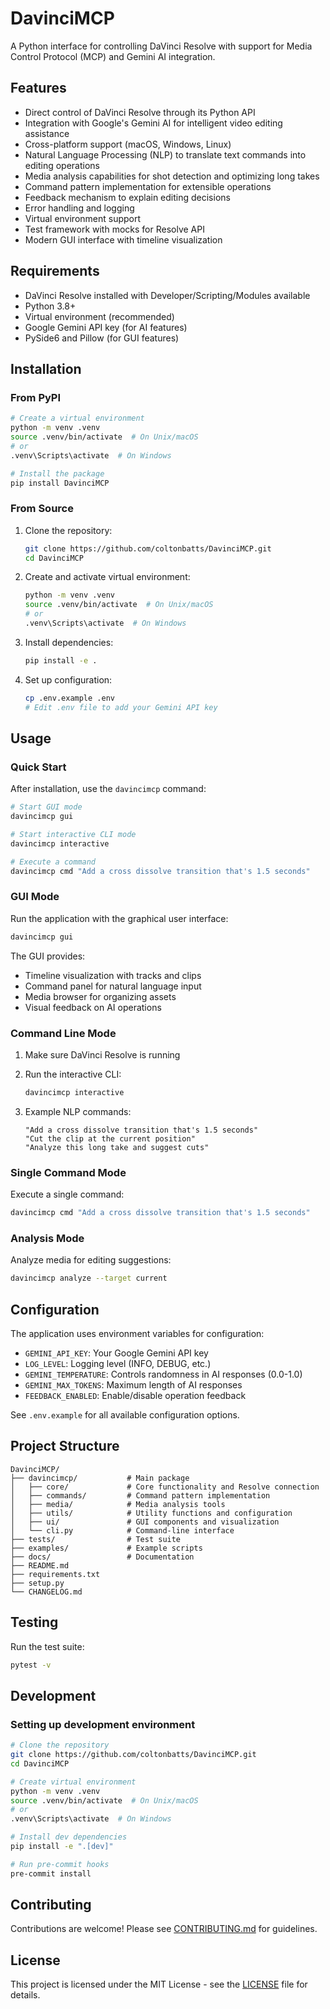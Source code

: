 # DavinciMCP

A Python interface for controlling DaVinci Resolve with support for Media Control Protocol (MCP) and Gemini AI integration.

## Features
- Direct control of DaVinci Resolve through its Python API
- Integration with Google's Gemini AI for intelligent video editing assistance
- Cross-platform support (macOS, Windows, Linux)
- Natural Language Processing (NLP) to translate text commands into editing operations
- Media analysis capabilities for shot detection and optimizing long takes
- Command pattern implementation for extensible operations
- Feedback mechanism to explain editing decisions
- Error handling and logging
- Virtual environment support
- Test framework with mocks for Resolve API
- Modern GUI interface with timeline visualization

## Requirements
- DaVinci Resolve installed with Developer/Scripting/Modules available
- Python 3.8+ 
- Virtual environment (recommended)
- Google Gemini API key (for AI features)
- PySide6 and Pillow (for GUI features)

## Installation

### From PyPI
```bash
# Create a virtual environment
python -m venv .venv
source .venv/bin/activate  # On Unix/macOS
# or
.venv\Scripts\activate  # On Windows

# Install the package
pip install DavinciMCP
```

### From Source
1. Clone the repository:
   ```bash
   git clone https://github.com/coltonbatts/DavinciMCP.git
   cd DavinciMCP
   ```

2. Create and activate virtual environment:
   ```bash
   python -m venv .venv
   source .venv/bin/activate  # On Unix/macOS
   # or
   .venv\Scripts\activate  # On Windows
   ```

3. Install dependencies:
   ```bash
   pip install -e .
   ```

4. Set up configuration:
   ```bash
   cp .env.example .env
   # Edit .env file to add your Gemini API key
   ```

## Usage

### Quick Start
After installation, use the `davincimcp` command:

```bash
# Start GUI mode
davincimcp gui

# Start interactive CLI mode
davincimcp interactive

# Execute a command
davincimcp cmd "Add a cross dissolve transition that's 1.5 seconds"
```

### GUI Mode
Run the application with the graphical user interface:
```bash
davincimcp gui
```

The GUI provides:
- Timeline visualization with tracks and clips
- Command panel for natural language input
- Media browser for organizing assets
- Visual feedback on AI operations

### Command Line Mode
1. Make sure DaVinci Resolve is running
2. Run the interactive CLI:
   ```bash
   davincimcp interactive
   ```

3. Example NLP commands:
   ```
   "Add a cross dissolve transition that's 1.5 seconds"
   "Cut the clip at the current position"
   "Analyze this long take and suggest cuts"
   ```

### Single Command Mode
Execute a single command:
```bash
davincimcp cmd "Add a cross dissolve transition that's 1.5 seconds"
```

### Analysis Mode
Analyze media for editing suggestions:
```bash
davincimcp analyze --target current
```

## Configuration
The application uses environment variables for configuration:
- `GEMINI_API_KEY`: Your Google Gemini API key
- `LOG_LEVEL`: Logging level (INFO, DEBUG, etc.)
- `GEMINI_TEMPERATURE`: Controls randomness in AI responses (0.0-1.0)
- `GEMINI_MAX_TOKENS`: Maximum length of AI responses
- `FEEDBACK_ENABLED`: Enable/disable operation feedback

See `.env.example` for all available configuration options.

## Project Structure
```
DavinciMCP/
├── davincimcp/           # Main package
│   ├── core/             # Core functionality and Resolve connection
│   ├── commands/         # Command pattern implementation
│   ├── media/            # Media analysis tools
│   ├── utils/            # Utility functions and configuration
│   ├── ui/               # GUI components and visualization
│   └── cli.py            # Command-line interface
├── tests/                # Test suite
├── examples/             # Example scripts
├── docs/                 # Documentation
├── README.md
├── requirements.txt
├── setup.py
└── CHANGELOG.md
```

## Testing
Run the test suite:
```bash
pytest -v
```

## Development

### Setting up development environment
```bash
# Clone the repository
git clone https://github.com/coltonbatts/DavinciMCP.git
cd DavinciMCP

# Create virtual environment
python -m venv .venv
source .venv/bin/activate  # On Unix/macOS
# or 
.venv\Scripts\activate  # On Windows

# Install dev dependencies
pip install -e ".[dev]"

# Run pre-commit hooks
pre-commit install
```

## Contributing
Contributions are welcome! Please see [CONTRIBUTING.md](CONTRIBUTING.md) for guidelines.

## License
This project is licensed under the MIT License - see the [LICENSE](LICENSE) file for details.

